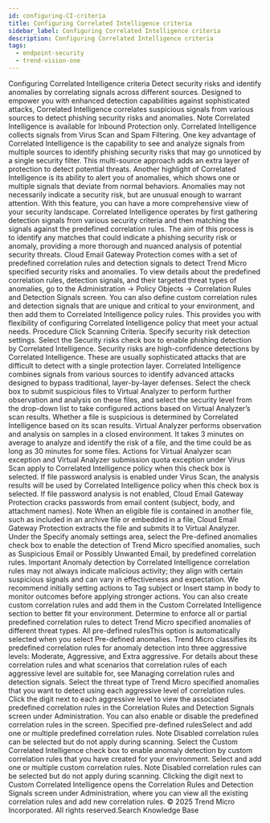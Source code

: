 ```yaml
---
id: configuring-CI-criteria
title: Configuring Correlated Intelligence criteria
sidebar_label: Configuring Correlated Intelligence criteria
description: Configuring Correlated Intelligence criteria
tags:
  - endpoint-security
  - trend-vision-one
---
```


 Configuring Correlated Intelligence criteria Detect security risks and identify anomalies by correlating signals across different sources. Designed to empower you with enhanced detection capabilities against sophisticated attacks, Correlated Intelligence correlates suspicious signals from various sources to detect phishing security risks and anomalies. Note Correlated Intelligence is available for Inbound Protection only. Correlated Intelligence collects signals from Virus Scan and Spam Filtering. One key advantage of Correlated Intelligence is the capability to see and analyze signals from multiple sources to identify phishing security risks that may go unnoticed by a single security filter. This multi-source approach adds an extra layer of protection to detect potential threats. Another highlight of Correlated Intelligence is its ability to alert you of anomalies, which shows one or multiple signals that deviate from normal behaviors. Anomalies may not necessarily indicate a security risk, but are unusual enough to warrant attention. With this feature, you can have a more comprehensive view of your security landscape. Correlated Intelligence operates by first gathering detection signals from various security criteria and then matching the signals against the predefined correlation rules. The aim of this process is to identify any matches that could indicate a phishing security risk or anomaly, providing a more thorough and nuanced analysis of potential security threats. Cloud Email Gateway Protection comes with a set of predefined correlation rules and detection signals to detect Trend Micro specified security risks and anomalies. To view details about the predefined correlation rules, detection signals, and their targeted threat types of anomalies, go to the Administration → Policy Objects → Correlation Rules and Detection Signals screen. You can also define custom correlation rules and detection signals that are unique and critical to your environment, and then add them to Correlated Intelligence policy rules. This provides you with flexibility of configuring Correlated Intelligence policy that meet your actual needs. Procedure Click Scanning Criteria. Specify security risk detection settings. Select the Security risks check box to enable phishing detection by Correlated Intelligence. Security risks are high-confidence detections by Correlated Intelligence. These are usually sophisticated attacks that are difficult to detect with a single protection layer. Correlated Intelligence combines signals from various sources to identify advanced attacks designed to bypass traditional, layer-by-layer defenses. Select the check box to submit suspicious files to Virtual Analyzer to perform further observation and analysis on these files, and select the security level from the drop-down list to take configured actions based on Virtual Analyzer’s scan results. Whether a file is suspicious is determined by Correlated Intelligence based on its scan results. Virtual Analyzer performs observation and analysis on samples in a closed environment. It takes 3 minutes on average to analyze and identify the risk of a file, and the time could be as long as 30 minutes for some files. Actions for Virtual Analyzer scan exception and Virtual Analyzer submission quota exception under Virus Scan apply to Correlated Intelligence policy when this check box is selected. If file password analysis is enabled under Virus Scan, the analysis results will be used by Correlated Intelligence policy when this check box is selected. If file password analysis is not enabled, Cloud Email Gateway Protection cracks passwords from email content (subject, body, and attachment names). Note When an eligible file is contained in another file, such as included in an archive file or embedded in a file, Cloud Email Gateway Protection extracts the file and submits it to Virtual Analyzer. Under the Specify anomaly settings area, select the Pre-defined anomalies check box to enable the detection of Trend Micro specified anomalies, such as Suspicious Email or Possibly Unwanted Email, by predefined correlation rules. Important Anomaly detection by Correlated Intelligence correlation rules may not always indicate malicious activity; they align with certain suspicious signals and can vary in effectiveness and expectation. We recommend initially setting actions to Tag subject or Insert stamp in body to monitor outcomes before applying stronger actions. You can also create custom correlation rules and add them in the Custom Correlated Intelligence section to better fit your environment. Determine to enforce all or partial predefined correlation rules to detect Trend Micro specified anomalies of different threat types. All pre-defined rulesThis option is automatically selected when you select Pre-defined anomalies. Trend Micro classifies its predefined correlation rules for anomaly detection into three aggressive levels: Moderate, Aggressive, and Extra aggressive. For details about these correlation rules and what scenarios that correlation rules of each aggressive level are suitable for, see Managing correlation rules and detection signals. Select the threat type of Trend Micro specified anomalies that you want to detect using each aggressive level of correlation rules. Click the digit next to each aggressive level to view the associated predefined correlation rules in the Correlation Rules and Detection Signals screen under Administration. You can also enable or disable the predefined correlation rules in the screen. Specified pre-defined rulesSelect and add one or multiple predefined correlation rules. Note Disabled correlation rules can be selected but do not apply during scanning. Select the Custom Correlated Intelligence check box to enable anomaly detection by custom correlation rules that you have created for your environment. Select and add one or multiple custom correlation rules. Note Disabled correlation rules can be selected but do not apply during scanning. Clicking the digit next to Custom Correlated Intelligence opens the Correlation Rules and Detection Signals screen under Administration, where you can view all the existing correlation rules and add new correlation rules. © 2025 Trend Micro Incorporated. All rights reserved.Search Knowledge Base
